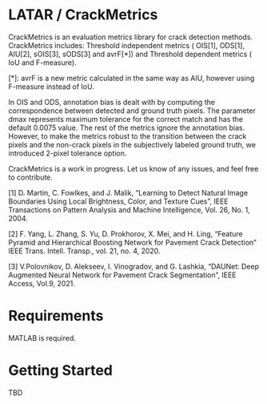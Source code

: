 # LATAR / CrackMetrics

CrackMetrics is an evaluation metrics library for crack detection methods.
CrackMetrics includes: Threshold independent metrics ( OIS[1], ODS[1], AIU[2], sOIS[3], sODS[3] and avrF[*])
and Threshold dependent metrics ( IoU and F-measure).

[*]: avrF is a new metric calculated in the same way as AIU, however using F-measure instead of IoU.

In OIS and ODS, annotation bias is dealt with by computing the correspondence between detected and ground truth pixels. 
The parameter dmax represents maximum tolerance for the correct match and has the default 0.0075 value.
The rest of the metrics ignore the annotation bias. 
However, to make the metrics robust to the transition between the crack pixels and the non-crack pixels in the subjectively labeled ground truth, we introduced 2-pixel tolerance option.  

CrackMetrics is a work in progress. Let us know of any issues, and feel free to contribute.

[1] D. Martin, C. Fowlkes, and J. Malik, “Learning to Detect Natural Image Boundaries Using Local Brightness, Color, and Texture Cues”, IEEE Transactions on Pattern Analysis and Machine Intelligence, Vol. 26, No. 1, 2004.

[2] F. Yang, L. Zhang, S. Yu, D. Prokhorov, X. Mei, and H. Ling, “Feature Pyramid and Hierarchical Boosting Network for Pavement Crack Detection” IEEE Trans. Intell. Transp., vol. 21, no. 4, 2020.

[3] V.Polovnikov, D. Alekseev, I. Vinogradov, and G. Lashkia, “DAUNet: Deep Augmented Neural Network for Pavement Crack Segmentation”, IEEE Access, Vol.9, 2021.

# Requirements
MATLAB is required.

# Getting Started

TBD


